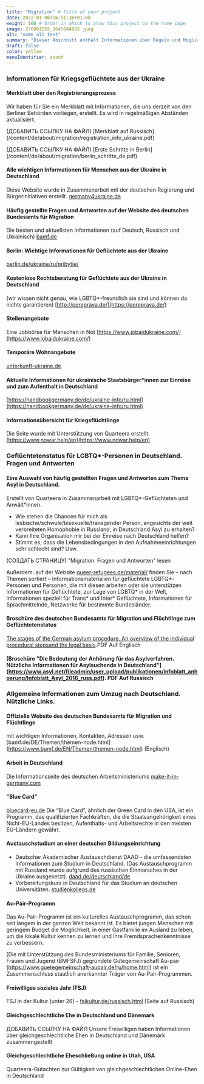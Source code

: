 ```yaml
---
title: "Migration" # Title of your project
date: 2022-01-06T16:51:38+01:00
weight: 100 # Order in which to show this project on the home page
image: 276001555_1645644882.jpeg
alt: "some alt text"
summary: "Dieser Abschnitt enthält Informationen über Regeln und Möglichkeiten der Migration aus der Ukraine und anderen Ländern."
draft: false
color: yellow
menuIdentifier: about
---
```


### Informationen für Kriegsgeflüchtete aus der Ukraine

#### Merkblatt über den Registrierungsprozess
Wir haben für Sie ein Merkblatt mit Informationen, die uns derzeit von den Berliner Behörden vorliegen, erstellt. Es wird in regelmäßigen Abständen aktualisiert.

(ДОБАВИТЬ ССЫЛКУ НА ФАЙЛ) [Merkblatt auf Russisch] (/content/de/about/migration/registration_info_ukraine.pdf)

(ДОБАВИТЬ ССЫЛКУ НА ФАЙЛ) [Erste Schritte in Berlin] (/content/de/about/migration/berlin_schritte_de.pdf)

#### Alle wichtigen Informationen für Menschen aus der Ukraine in Deutschland
Diese Website wurde in Zusammenarbeit mit der deutschen Regierung und Bürgerinitiativen erstellt. [germany4ukraine.de](https://www.germany4ukraine.de/)

#### Häufig gestellte Fragen und Antworten auf der Website des deutschen Bundesamts für Migration
Die besten und aktuellsten Informationen (auf Deutsch, Russisch und Ukrainisch) [bamf.de](https://www.bamf.de/DE/Themen/AsylFluechtlingsschutz/ResettlementRelocation/InformationenEinreiseUkraine/informationen-einreise-ukraine-node.html)

#### Berlin: Wichtige Informationen für Geflüchtete aus der Ukraine
[berlin.de/ukraine/ru/pribytie/](https://www.berlin.de/ukraine/ru/pribytie/)

#### Kostenlose Rechtsberatung für Geflüchtete aus der Ukraine in Deutschland
(wir wissen nicht genau, wie LGBTQ*-freundlich sie sind und können da nichts garantieren) [http://pereprava.de/](https://pereprava.de/)

#### Stellenangebote
Eine Jobbörse für Menschen in Not [https://www.jobaidukraine.com/](https://www.jobaidukraine.com/)

#### Temporäre Wohnangebote
[unterkunft-ukraine.de](https://unterkunft-ukraine.de/)

#### Aktuelle Informationen für ukrainische Staatsbürger*innen zur Einreise und zum Aufenthalt in Deutschland
[https://handbookgermany.de/de/ukraine-info/ru.html](https://handbookgermany.de/de/ukraine-info/ru.html)

#### Informationsübersicht für Kriegsflüchtlinge
Die Seite wurde mit Unterstützung von Quarteera erstellt. [https://www.nowar.help/en](https://www.nowar.help/en)

### Geflüchtetenstatus für LGBTQ*-Personen in Deutschland. Fragen und Antworten

#### Eine Auswahl von häufig gestellten Fragen und Antworten zum Thema Asyl in Deutschland.
Erstellt von Quarteera in Zusammenarbeit mit LGBTQ*-Geflüchteten und Anwält*innen.

- Wie stehen die Chancen für mich als lesbische/schwule/bisexuelle/transgender Person, angesichts der weit verbreiteten Homophobie in Russland, in Deutschland Asyl zu erhalten?
- Kann Ihre Organisation mir bei der Einreise nach Deutschland helfen?
- Stimmt es, dass die Lebensbedingungen in den Aufnahmeeinrichtungen sehr schlecht sind? Usw.

(СОЗДАТЬ СТРАНИЦУ)  "Migration. Fragen und Antworten" lesen

Außerdem: auf der Website [queer-refugees.de/material/](https://www.queer-refugees.de/material/) finden Sie – nach Themen sortiert – Informationsmaterialien für geflüchtete LGBTQ*-Personen und Personen, die mit diesen arbeiten oder sie unterstützen Informationen für Geflüchtete, zur Lage von LGBTQ* in der Welt, Informationen speziell für Trans* und Inter* Geflüchtete, Informationen für Sprachmittelnde, Netzwerke für bestimmte Bundesländer.

#### Broschüre des deutschen Bundesamts für Migration und Flüchtlinge zum Geflüchtetenstatus ####
[The stages of the German asylum procedure. An overview of the individual procedural stepsand the legal basis](https://www.bamf.de/SharedDocs/Anlagen/EN/AsylFluechtlingsschutz/Asylverfahren/das-deutsche-asylverfahren.pdf).PDF Auf Englisch

#### [Broschüre "Die Bedeutung der Anhörung für das Asylverfahren. Nützliche Informationen für Asylsuchende in Deutschland"] (https://www.asyl.net/fileadmin/user_upload/publikationen/infoblatt_anhoerung/Infoblatt_Asyl_2016_russ.pdf). PDF Auf Russisch

### Allgemeine Informationen zum Umzug nach Deutschland. Nützliche Links.

#### Offizielle Website des deutschen Bundesamts für Migration und Flüchtlinge
mit wichtigen Informationen, Kontakten, Adressen usw.
[bamf.de/DE/Themen/themen-node.html] (https://www.bamf.de/EN/Themen/themen-node.html) (Englisch)

#### Arbeit in Deutschland
Die Informationsseite des deutschen Arbeitsministeriums [make-it-in-germany.com](https://www.make-it-in-germany.com/de/)

#### "Blue Card"
[bluecard-eu.de](https://www.bluecard-eu.de/)
Die “Blue Card”, ähnlich der Green Card in den USA, ist ein Programm, das qualifizierten Fachkräften, die die Staatsangehörigkeit eines Nicht-EU-Landes besitzen, Aufenthalts- und Arbeitsrechte in den meisten EU-Ländern gewährt.

#### Austauschstudium an einer deutschen Bildungseinrichtung
- Deutscher Akademischer Austauschdienst DAAD - die umfassendsten Informationen zum Studium in Deutschland. (Das Austauschprogramm mit Russland wurde aufgrund des russischen Einmarsches in der Ukraine ausgesetzt). [daad.de/deutschland/de](https://www.daad.de/en/study-and-research-in-germany/)
- Vorbereitungskurs in Deutschland für das Studium an deutschen Universitäten. [studienkollegs.de](https://www.studienkollegs.de/)

#### Au-Pair-Programm
Das Au-Pair-Programm ist ein kulturelles Austauschprogramm, das schon seit langem in der ganzen Welt bekannt ist. Es bietet jungen Menschen mit geringem Budget die Möglichkeit, in einer Gastfamilie im Ausland zu leben, um die lokale Kultur kennen zu lernen und ihre Fremdsprachenkenntnisse zu verbessern.


[Die mit Unterstützung des Bundesministeriums für Familie, Senioren, Frauen und Jugend (BMFSFJ) gegründete Gütegemeinschaft Au-pair (https://www.guetegemeinschaft-aupair.de/ru/home.html) ist ein Zusammenschluss staatlich anerkannter Träger von Au-Pair-Programmen.

#### Freiwilliges soziales Jahr (FSJ)
FSJ in der Kultur (unter 26) - [fsjkultur.de/russisch.html](https://www.freiwilligendienste-kultur-bildung.de/ru/) (Seite auf Russisch)

#### Gleichgeschlechtliche Ehe in Deutschland und Dänemark
ДОБАВИТЬ ССЫЛКУ НА ФАЙЛ Unsere Freiwilligen haben Informationen über gleichgeschlechtliche Ehen in Deutschland und Dänemark zusammengestellt 

#### Gleichgeschlechtliche Eheschließung online in Utah, USA
Quarteera-Gutachten zur Gültigkeit von gleichgeschlechtlichen Online-Ehen in Deutschland
